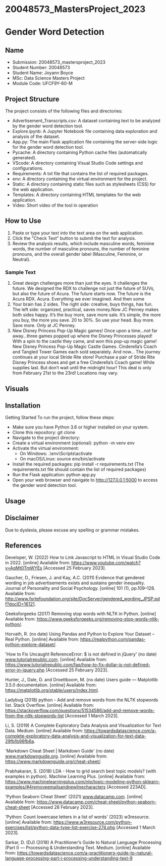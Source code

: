 # 20048573_MastersProject_2023
# Gender Word Detection

## Name

- Submission: 20048573_mastersproject_2023
- Student Number: 20048573
- Student Name: Joyann Boyce
- MSc: Data Science Masters Project
- Module Code: UFCF9Y-60-M

## Project Structure
The project consists of the following files and directories:

- Advertisement_Transcripts.csv: A dataset containing text to be analyzed by the gender word detection tool.
- Explore.ipynb: A Jupyter Notebook file containing data exploration and analysis of the dataset.
- App.py: The main Flask application file containing the server-side logic for the gender word detection tool.
- Pycache: A directory containing Python cache files (automatically generated).
- VScode: A directory containing Visual Studio Code settings and configurations.
- Requirements: A txt file that contains the list of required packages.
- env: A directory containing the virtual environment for the project.
- Static: A directory containing static files such as stylesheets (CSS) for the web application.
- Templates: A directory containing HTML templates for the web application.
- Video: Short video of the tool in operation


## How to Use
1. Paste or type your text into the text area on the web application.
2. Click the "Check Text" button to submit the text for analysis.
3. Review the analysis results, which include masculine words, feminine words, the number of masculine pronouns, the number of feminine pronouns, and the overall gender label (Masculine, Feminine, or Neutral).

### Sample Text
1. Great design challenges more than just the eyes. It challenges the future. We designed the RDX to challenge not just the future of SUVs, but also the future of Acura. The future starts now. The future is the Acura RDX. Acura. Everything we ever imagined. And then some
2. Your brain has 2 sides. The right side: creative, buys things, has fun. The left side: organized, practical, saves money.Now JC Penney makes both sides happy. It’s the buy more, save more sale. It’s simple, the more you buy, the more you save. 20 to 30%. So use your head. Buy more. Save more. Only at JC Penney. 
3. New Disney Princess Pop-Up Magic games! Once upon a time…not far away…three games popped up where the Disney Princesses played! With a spin to the castle they came, and won this pop-up magic game! New Disney Princess Pop-Up Magic Castle Games. Cinderella’s Coach and Tangled Tower Games each sold separately. And now… The journey continues at your local Stride Rite store! Purchase a pair of Stride Rite Disney Princess shoes and get a free Cinderella’s Coach game! While supplies last. But don’t wait until the midnight hour! This deal is only from February 21st to the 23rd! Locations may vary. 

## Visuals



## Installation
Getting Started
To run the project, follow these steps:

- Make sure you have Python 3.6 or higher installed on your system.
- Clone this repository: git clone 
- Navigate to the project directory: 
- Create a virtual environment (optional): python -m venv env
- Activate the virtual environment:
    - On Windows: .\env\Scripts\activate
    - On macOS/Linux: source env/bin/activate
- Install the required packages: pip install -r requirements.txt (The requirements.txt file should contain the list of required packages)
- Run the Flask application: python app.py
- Open your web browser and navigate to http://127.0.0.1:5000 to access the gender word detection tool.


## Usage




## Disclaimer 
Due to dyslexia, please excuse any spelling or grammar mistakes.

## References

Developer, W. (2022) How to Link Javascript to HTML in Visual Studio Code in 2022. [online] Available from: https://www.youtube.com/watch?v=AqMt0TmWYEs [Accessed 25 February 2023].

Gaucher, D., Friesen, J. and Kay, A.C. (2011) Evidence that gendered wording in job advertisements exists and sustains gender inequality. Journal of Personality and Social Psychology. [online] 101 (1), pp.109–128. Available from: http://www.fortefoundation.org/site/DocServer/gendered_wording_JPSP.pdf?docID=16121.

Geeksforgeeks (2017) Removing stop words with NLTK in Python. [online] Available from: https://www.geeksforgeeks.org/removing-stop-words-nltk-python/.

Horvath, R. (no date) Using Pandas and Python to Explore Your Dataset – Real Python. [online] Available from: https://realpython.com/pandas-python-explore-dataset/.

'How to Fix Uncaught ReferenceError: $ is not defined in jQuery' (no date) www.tutorialrepublic.com. [online] Available from: https://www.tutorialrepublic.com/faq/how-to-fix-dollar-is-not-defined-error-in-jquery.php [Accessed 25 February 2023].

Hunter, J., Dale, D. and Droettboom, M. (no date) Users guide — Matplotlib 3.5.0 documentation. [online] Available from: https://matplotlib.org/stable/users/index.html.

Ladybug (2018) python - Add and remove words from the NLTK stopwords list. Stack Overflow. [online] Available from: https://stackoverflow.com/questions/51534586/add-and-remove-words-from-the-nltk-stopwords-list [Accessed 1 March 2023].

Li, S. (2019) A Complete Exploratory Data Analysis and Visualization for Text Data. Medium. [online] Available from: https://towardsdatascience.com/a-complete-exploratory-data-analysis-and-visualization-for-text-data-29fb1b96fb6a.

'Markdown Cheat Sheet | Markdown Guide' (no date) www.markdownguide.org. [online] Available from: https://www.markdownguide.org/cheat-sheet/.

Prabhakaran, S. (2018) LDA - How to grid search best topic models? (with examples in python). Machine Learning Plus. [online] Available from: https://www.machinelearningplus.com/nlp/topic-modeling-python-sklearn-examples/#4removeemailsandnewlinecharacters [Accessed 223AD].

'Python Seaborn Cheat Sheet' (2021) www.datacamp.com. [online] Available from: https://www.datacamp.com/cheat-sheet/python-seaborn-cheat-sheet [Accessed 28 February 2023].

'Python: Count lowercase letters in a list of words' (2023) w3resource. [online] Available from: https://www.w3resource.com/python-exercises/list/python-data-type-list-exercise-274.php [Accessed 1 March 2023].

Sarkar, D. (DJ) (2018) A Practitioner’s Guide to Natural Language Processing (Part I) — Processing & Understanding Text. Medium. [online] Available from: https://towardsdatascience.com/a-practitioners-guide-to-natural-language-processing-part-i-processing-understanding-text-9


